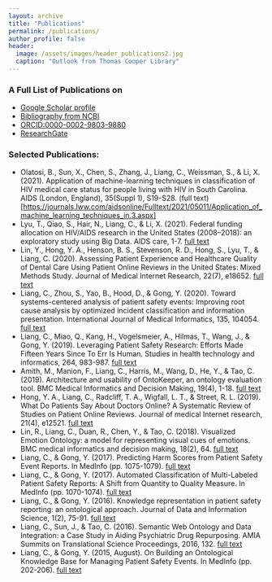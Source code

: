 ```yaml
---
layout: archive
title: "Publications"
permalink: /publications/
author_profile: false
header:
  image: /assets/images/header_publications2.jpg
  caption: "Outlook from Thomas Cooper Library"
---
```


### A Full List of Publications on
- [Google Scholar profile](https://scholar.google.com/citations?user=VMcFpJ4AAAAJ&hl=en)<br/>
- [Bibliography from NCBI](https://www.ncbi.nlm.nih.gov/sites/myncbi/1HeGaoiqXwwwpf/bibliography/55040917/public/?sort=date&direction=ascending)<br/>
- [ORCID:0000-0002-9803-9880](https://orcid.org/0000-0002-9803-9880)<br/>
- [ResearchGate](https://www.researchgate.net/profile/Chen_Liang32)<br/>

### Selected Publications:
- Olatosi, B., Sun, X., Chen, S., Zhang, J., Liang, C., Weissman, S., & Li, X. (2021). Application of machine-learning techniques in classification of HIV medical care status for people living with HIV in South Carolina. AIDS (London, England), 35(Suppl 1), S19-S28. (full text)[https://journals.lww.com/aidsonline/Fulltext/2021/05011/Application_of_machine_learning_techniques_in.3.aspx]
- Lyu, T., Qiao, S., Hair, N., Liang, C., & Li, X. (2021). Federal funding allocation on HIV/AIDS research in the United States (2008–2018): an exploratory study using Big Data. AIDS care, 1-7. [full text](https://www.tandfonline.com/doi/abs/10.1080/09540121.2021.1896664)
- Lin, Y., Hong, Y. A., Henson, B. S., Stevenson, R. D., Hong, S., Lyu, T., & Liang, C. (2020). Assessing Patient Experience and Healthcare Quality of Dental Care Using Patient Online Reviews in the United States: Mixed Methods Study. Journal of Medical Internet Research, 22(7), e18652. [full text](https://www.jmir.org/2020/7/e18652/)
- Liang, C., Zhou, S., Yao, B., Hood, D., & Gong, Y. (2020). Toward systems-centered analysis of patient safety events: Improving root cause analysis by optimized incident classification and information presentation. International Journal of Medical Informatics, 135, 104054. [full text](https://www.sciencedirect.com/science/article/pii/S1386505619308792)
- Liang, C., Miao, Q., Kang, H., Vogelsmeier, A., Hilmas, T., Wang, J., & Gong, Y. (2019). Leveraging Patient Safety Research: Efforts Made Fifteen Years Since To Err Is Human. Studies in health technology and informatics, 264, 983-987. [full text](http://ebooks.iospress.nl/publication/52136)
- Amith, M., Manion, F., Liang, C., Harris, M., Wang, D., He, Y., & Tao, C. (2019). Architecture and usability of OntoKeeper, an ontology evaluation tool. BMC Medical Informatics and Decision Making, 19(4), 1-18. [full text](https://bmcmedinformdecismak.biomedcentral.com/articles/10.1186/s12911-019-0859-z)
- Hong, Y. A., Liang, C., Radcliff, T. A., Wigfall, L. T., & Street, R. L. (2019). What Do Patients Say About Doctors Online? A Systematic Review of Studies on Patient Online Reviews. Journal of medical Internet research, 21(4), e12521. [full text](https://www.jmir.org/2019/4/e12521/)
- Lin, R., Liang, C., Duan, R., Chen, Y., & Tao, C. (2018). Visualized Emotion Ontology: a model for representing visual cues of emotions. BMC medical informatics and decision making, 18(2), 64. [full text](https://bmcmedinformdecismak.biomedcentral.com/articles/10.1186/s12911-018-0634-6)
- Liang, C., & Gong, Y. (2017). Predicting Harm Scores from Patient Safety Event Reports. In MedInfo (pp. 1075-1079). [full text](http://ebooks.iospress.nl/publication/48320)
- Liang, C., & Gong, Y. (2017). Automated Classification of Multi-Labeled Patient Safety Reports: A Shift from Quantity to Quality Measure. In MedInfo (pp. 1070-1074). [full text](http://ebooks.iospress.nl/Extern/EnterMedLine.aspx?ISSN=0926-9630&Volume=245&SPage=1070)
- Liang, C., & Gong, Y. (2016). Knowledge representation in patient safety reporting: an ontological approach. Journal of Data and Information Science, 1(2), 75-91. [full text](https://content.sciendo.com/view/journals/jdis/1/2/article-p75.xml)
- Liang, C., Sun, J., & Tao, C. (2016). Semantic Web Ontology and Data Integration: a Case Study in Aiding Psychiatric Drug Repurposing. AMIA Summits on Translational Science Proceedings, 2016, 132. [full text](https://www.ncbi.nlm.nih.gov/pmc/articles/PMC5001753/)
- Liang, C., & Gong, Y. (2015, August). On Building an Ontological Knowledge Base for Managing Patient Safety Events. In MedInfo (pp. 202-206). [full text](http://ebooks.iospress.nl/publication/40197)